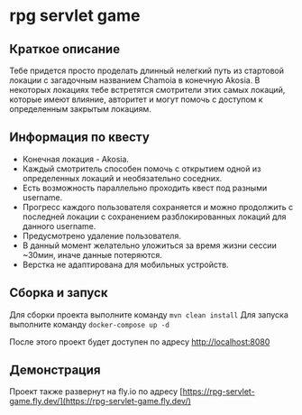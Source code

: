 # rpg servlet game

## Краткое описание

Тебе придется просто проделать длинный нелегкий путь из стартовой локации с загадочным названием Chamoia в конечную Akosia.
В некоторых локациях тебе встретятся смотрители этих самых локаций, которые имеют влияние, авторитет и могут помочь с доступом к определенным закрытым локациям.

## Информация по квесту

* Конечная локация - Akosia.
* Каждый смотритель способен помочь с открытием одной из определенных локаций и необязательно соседних.
* Есть возможность параллельно проходить квест под разными username.
* Прогресс каждого пользователя сохраняется и можно продолжить с последней локации с сохранением разблокированных локаций для данного username.
* Предусмотрено удаление пользователя.
* В данный момент желательно уложиться за время жизни сессии ~30мин, иначе данные потеряются.
* Верстка не адаптирована для мобильных устройств.

## Сборка и запуск

Для сборки проекта выполните команду `mvn clean install`
Для запуска выполните команду `docker-compose up -d`

После этого проект будет доступен по адресу [http://localhost:8080](http://localhost:8080)

## Демонстрация

Проект также развернут на fly.io по адресу [https://rpg-servlet-game.fly.dev/](https://rpg-servlet-game.fly.dev/)